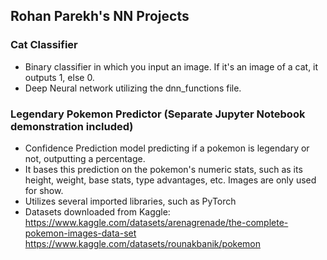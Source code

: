## Rohan Parekh's NN Projects

### Cat Classifier 
- Binary classifier in which you input an image. If it's an image of a cat, it outputs 1, else 0.
- Deep Neural network utilizing the dnn_functions file.

### Legendary Pokemon Predictor (Separate Jupyter Notebook demonstration included)
- Confidence Prediction model predicting if a pokemon is legendary or not, outputting a percentage.
- It bases this prediction on the pokemon's numeric stats, such as its height, weight, base stats, type advantages, etc. Images are only used for show.
- Utilizes several imported libraries, such as PyTorch
- Datasets downloaded from Kaggle:  
https://www.kaggle.com/datasets/arenagrenade/the-complete-pokemon-images-data-set
https://www.kaggle.com/datasets/rounakbanik/pokemon
